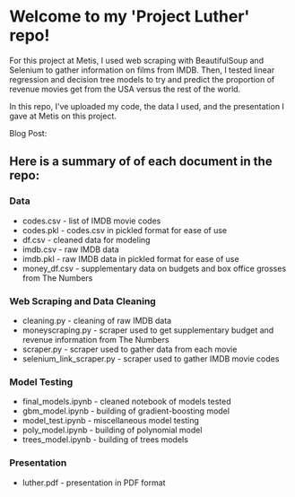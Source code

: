 # Welcome to my 'Project Luther' repo!   

For this project at Metis, I used web scraping with BeautifulSoup and Selenium to gather information on films from IMDB. Then, I tested linear regression and decision tree models to try and predict the proportion of revenue movies get from the USA versus the rest of the world.   

In this repo, I've uploaded my code, the data I used, and the presentation I gave at Metis on this project.  
  
Blog Post:  
  
## Here is a summary of of each document in the repo:   

### Data
* codes.csv - list of IMDB movie codes
* codes.pkl - codes.csv in pickled format for ease of use
* df.csv - cleaned data for modeling
* imdb.csv - raw IMDB data
* imdb.pkl - raw IMDB data in pickled format for ease of use
* money_df.csv - supplementary data on budgets and box office grosses from The Numbers
  
### Web Scraping and Data Cleaning
* cleaning.py - cleaning of raw IMDB data
* moneyscraping.py - scraper used to get supplementary budget and revenue information from The Numbers
* scraper.py - scraper used to gather data from each movie
* selenium_link_scraper.py - scraper used to gather IMDB movie codes
  
### Model Testing
* final_models.ipynb - cleaned notebook of models tested
* gbm_model.ipynb - building of gradient-boosting model
* model_test.ipynb - miscellaneous model testing
* poly_model.ipynb - building of polynomial model
* trees_model.ipynb - building of trees models

### Presentation
* luther.pdf - presentation in PDF format

